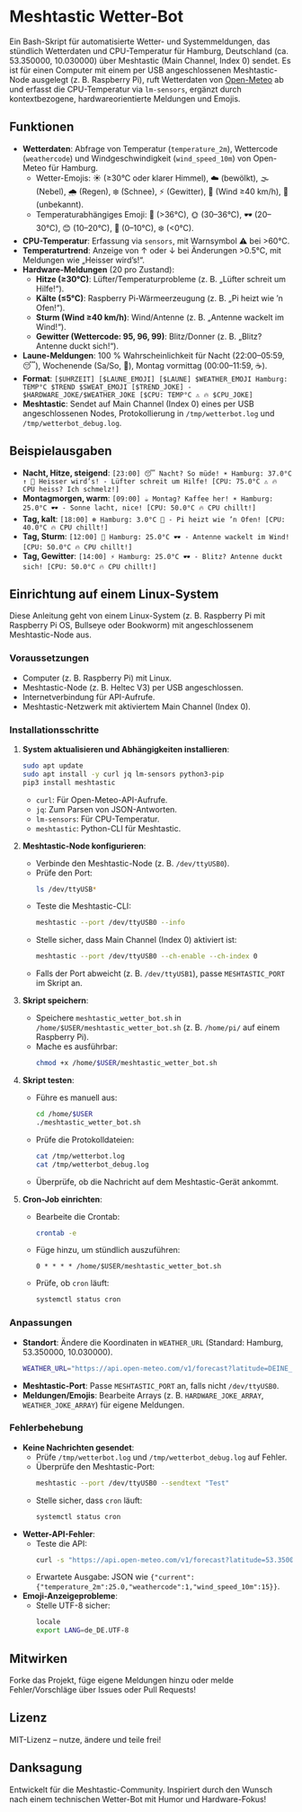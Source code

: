 # Meshtastic Wetter-Bot

Ein Bash-Skript für automatisierte Wetter- und Systemmeldungen, das stündlich Wetterdaten und CPU-Temperatur für Hamburg, Deutschland (ca. 53.350000, 10.030000) über Meshtastic (Main Channel, Index 0) sendet. Es ist für einen Computer mit einem per USB angeschlossenen Meshtastic-Node ausgelegt (z. B. Raspberry Pi), ruft Wetterdaten von [Open-Meteo](https://open-meteo.com/) ab und erfasst die CPU-Temperatur via `lm-sensors`, ergänzt durch kontextbezogene, hardwareorientierte Meldungen und Emojis.

## Funktionen
- **Wetterdaten**: Abfrage von Temperatur (`temperature_2m`), Wettercode (`weathercode`) und Windgeschwindigkeit (`wind_speed_10m`) von Open-Meteo für Hamburg.
  - Wetter-Emojis: ☀️ (≥30°C oder klarer Himmel), ☁️ (bewölkt), 🌫️ (Nebel), 🌧️ (Regen), ❄️ (Schnee), ⚡️ (Gewitter), 💨 (Wind ≥40 km/h), 🤔 (unbekannt).
  - Temperaturabhängiges Emoji: 🥵 (>36°C), 🌞 (30–36°C), 🕶️ (20–30°C), 😊 (10–20°C), 🥶 (0–10°C), ❄️ (<0°C).
- **CPU-Temperatur**: Erfassung via `sensors`, mit Warnsymbol ⚠️ bei >60°C.
- **Temperaturtrend**: Anzeige von ↑ oder ↓ bei Änderungen >0.5°C, mit Meldungen wie „Heisser wird’s!“.
- **Hardware-Meldungen** (20 pro Zustand):
  - **Hitze (≥30°C)**: Lüfter/Temperaturprobleme (z. B. „Lüfter schreit um Hilfe!“).
  - **Kälte (≤5°C)**: Raspberry Pi-Wärmeerzeugung (z. B. „Pi heizt wie ’n Ofen!“).
  - **Sturm (Wind ≥40 km/h)**: Wind/Antenne (z. B. „Antenne wackelt im Wind!“).
  - **Gewitter (Wettercode: 95, 96, 99)**: Blitz/Donner (z. B. „Blitz? Antenne duckt sich!“).
- **Laune-Meldungen**: 100 % Wahrscheinlichkeit für Nacht (22:00–05:59, 😴), Wochenende (Sa/So, 🎉), Montag vormittag (00:00–11:59, ☕).
- **Format**: `[$UHRZEIT] [$LAUNE_EMOJI] [$LAUNE] $WEATHER_EMOJI Hamburg: TEMP°C $TREND $SWEAT_EMOJI [$TREND_JOKE] - $HARDWARE_JOKE/$WEATHER_JOKE [$CPU: TEMP°C ⚠️ 🔥 $CPU_JOKE]`
- **Meshtastic**: Sendet auf Main Channel (Index 0) eines per USB angeschlossenen Nodes, Protokollierung in `/tmp/wetterbot.log` und `/tmp/wetterbot_debug.log`.

## Beispielausgaben
- **Nacht, Hitze, steigend**: `[23:00] 😴 Nacht? So müde! ☀️ Hamburg: 37.0°C ↑ 🥵 Heisser wird’s! - Lüfter schreit um Hilfe! [CPU: 75.0°C ⚠️ 🔥 CPU heiss? Ich schmelz!]`
- **Montagmorgen, warm**: `[09:00] ☕ Montag? Kaffee her! ☀️ Hamburg: 25.0°C 🕶️ - Sonne lacht, nice! [CPU: 50.0°C 🔥 CPU chillt!]`
- **Tag, kalt**: `[18:00] ❄️ Hamburg: 3.0°C 🥶 - Pi heizt wie ’n Ofen! [CPU: 40.0°C 🔥 CPU chillt!]`
- **Tag, Sturm**: `[12:00] 💨 Hamburg: 25.0°C 🕶️ - Antenne wackelt im Wind! [CPU: 50.0°C 🔥 CPU chillt!]`
- **Tag, Gewitter**: `[14:00] ⚡️ Hamburg: 25.0°C 🕶️ - Blitz? Antenne duckt sich! [CPU: 50.0°C 🔥 CPU chillt!]`

## Einrichtung auf einem Linux-System
Diese Anleitung geht von einem Linux-System (z. B. Raspberry Pi mit Raspberry Pi OS, Bullseye oder Bookworm) mit angeschlossenem Meshtastic-Node aus.

### Voraussetzungen
- Computer (z. B. Raspberry Pi) mit Linux.
- Meshtastic-Node (z. B. Heltec V3) per USB angeschlossen.
- Internetverbindung für API-Aufrufe.
- Meshtastic-Netzwerk mit aktiviertem Main Channel (Index 0).

### Installationsschritte
1. **System aktualisieren und Abhängigkeiten installieren**:
   ```bash
   sudo apt update
   sudo apt install -y curl jq lm-sensors python3-pip
   pip3 install meshtastic
   ```
   - `curl`: Für Open-Meteo-API-Aufrufe.
   - `jq`: Zum Parsen von JSON-Antworten.
   - `lm-sensors`: Für CPU-Temperatur.
   - `meshtastic`: Python-CLI für Meshtastic.

2. **Meshtastic-Node konfigurieren**:
   - Verbinde den Meshtastic-Node (z. B. `/dev/ttyUSB0`).
   - Prüfe den Port:
     ```bash
     ls /dev/ttyUSB*
     ```
   - Teste die Meshtastic-CLI:
     ```bash
     meshtastic --port /dev/ttyUSB0 --info
     ```
   - Stelle sicher, dass Main Channel (Index 0) aktiviert ist:
     ```bash
     meshtastic --port /dev/ttyUSB0 --ch-enable --ch-index 0
     ```
   - Falls der Port abweicht (z. B. `/dev/ttyUSB1`), passe `MESHTASTIC_PORT` im Skript an.

3. **Skript speichern**:
   - Speichere `meshtastic_wetter_bot.sh` in `/home/$USER/meshtastic_wetter_bot.sh` (z. B. `/home/pi/` auf einem Raspberry Pi).
   - Mache es ausführbar:
     ```bash
     chmod +x /home/$USER/meshtastic_wetter_bot.sh
     ```

4. **Skript testen**:
   - Führe es manuell aus:
     ```bash
     cd /home/$USER
     ./meshtastic_wetter_bot.sh
     ```
   - Prüfe die Protokolldateien:
     ```bash
     cat /tmp/wetterbot.log
     cat /tmp/wetterbot_debug.log
     ```
   - Überprüfe, ob die Nachricht auf dem Meshtastic-Gerät ankommt.

5. **Cron-Job einrichten**:
   - Bearbeite die Crontab:
     ```bash
     crontab -e
     ```
   - Füge hinzu, um stündlich auszuführen:
     ```
     0 * * * * /home/$USER/meshtastic_wetter_bot.sh
     ```
   - Prüfe, ob `cron` läuft:
     ```bash
     systemctl status cron
     ```

### Anpassungen
- **Standort**: Ändere die Koordinaten in `WEATHER_URL` (Standard: Hamburg, 53.350000, 10.030000).
  ```bash
  WEATHER_URL="https://api.open-meteo.com/v1/forecast?latitude=DEINE_LATITUDE&longitude=DEINE_LONGITUDE¤t=temperature_2m,weathercode,wind_speed_10m"
  ```
- **Meshtastic-Port**: Passe `MESHTASTIC_PORT` an, falls nicht `/dev/ttyUSB0`.
- **Meldungen/Emojis**: Bearbeite Arrays (z. B. `HARDWARE_JOKE_ARRAY`, `WEATHER_JOKE_ARRAY`) für eigene Meldungen.

### Fehlerbehebung
- **Keine Nachrichten gesendet**:
  - Prüfe `/tmp/wetterbot.log` und `/tmp/wetterbot_debug.log` auf Fehler.
  - Überprüfe den Meshtastic-Port:
    ```bash
    meshtastic --port /dev/ttyUSB0 --sendtext "Test"
    ```
  - Stelle sicher, dass `cron` läuft:
    ```bash
    systemctl status cron
    ```
- **Wetter-API-Fehler**:
  - Teste die API:
    ```bash
    curl -s "https://api.open-meteo.com/v1/forecast?latitude=53.350000&longitude=10.030000¤t=temperature_2m,weathercode,wind_speed_10m"
    ```
  - Erwartete Ausgabe: JSON wie `{"current":{"temperature_2m":25.0,"weathercode":1,"wind_speed_10m":15}}`.
- **Emoji-Anzeigeprobleme**:
  - Stelle UTF-8 sicher:
    ```bash
    locale
    export LANG=de_DE.UTF-8
    ```

## Mitwirken
Forke das Projekt, füge eigene Meldungen hinzu oder melde Fehler/Vorschläge über Issues oder Pull Requests!

## Lizenz
MIT-Lizenz – nutze, ändere und teile frei!

## Danksagung
Entwickelt für die Meshtastic-Community. Inspiriert durch den Wunsch nach einem technischen Wetter-Bot mit Humor und Hardware-Fokus!
